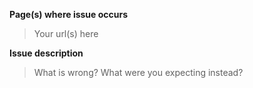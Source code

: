 <!-- If you want to report a bug/typo/issue on https://www.tdwg.org, use the template below. If you want to report something else, delete all this and proceed. -->

**Page(s) where issue occurs**

> Your url(s) here

**Issue description**

> What is wrong? What were you expecting instead?
